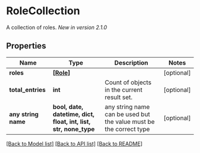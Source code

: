# RoleCollection

A collection of roles.  *New in version 2.1.0* 

## Properties
Name | Type | Description | Notes
------------ | ------------- | ------------- | -------------
**roles** | [**[Role]**](Role.md) |  | [optional] 
**total_entries** | **int** | Count of objects in the current result set. | [optional] 
**any string name** | **bool, date, datetime, dict, float, int, list, str, none_type** | any string name can be used but the value must be the correct type | [optional]

[[Back to Model list]](../README.md#documentation-for-models) [[Back to API list]](../README.md#documentation-for-api-endpoints) [[Back to README]](../README.md)


